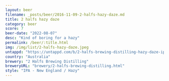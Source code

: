 ```yaml
---
layout: beer
filename: _posts/beer/2016-11-09-2-halfs-hazy-daze.md
title: 2 halfs hazy daze
category: beer
score: 7
beer-date: "2022-08-07"
desc: "Kind of boring for a hazy"
permalink: /beer/:title.html
img: /img/list/2-halfs-hazy-daze.jpeg
untappd: "https://untappd.com/b/2-halfs-brewing-distilling-hazy-daze-ipa/4390372"
country: "Australia"
brewery: "2 Halfs Brewing Distilling"
breweryURL: "brewery/2-halfs-brewing-distilling.html"
style: "IPA - New England / Hazy"
---
```

